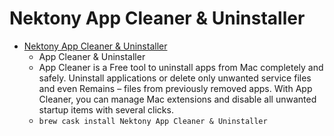 # Nektony App Cleaner & Uninstaller
- [Nektony App Cleaner & Uninstaller](https://nektony.com/mac-app-cleaner)
  -  App Cleaner & Uninstaller
  - App Cleaner is a Free tool to uninstall apps from Mac completely and safely. Uninstall applications or delete only unwanted service files and even Remains – files from previously removed apps. With App Cleaner, you can manage Mac extensions and disable all unwanted startup items with several clicks.
  - `brew cask install Nektony App Cleaner & Uninstaller`
